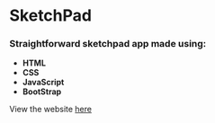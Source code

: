 # SketchPad

### Straightforward sketchpad app made using: 
- **HTML**
- **CSS**
- **JavaScript**
- **BootStrap**

View the website [here](https://ohmpatil.github.io/SketchPad/)